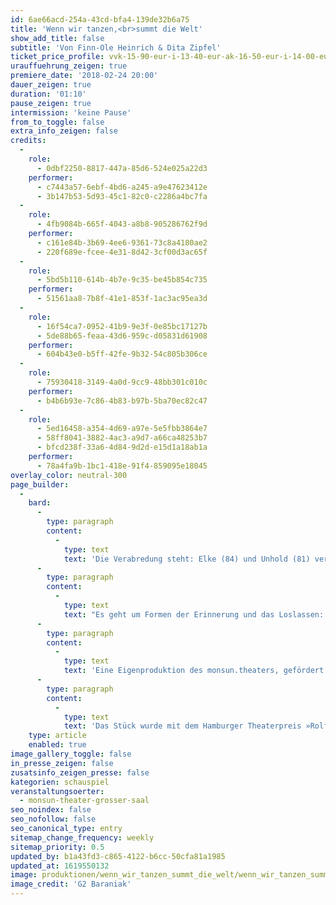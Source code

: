 ```yaml
---
id: 6ae66acd-254a-43cd-bfa4-139de32b6a75
title: 'Wenn wir tanzen,<br>summt die Welt'
show_add_title: false
subtitle: 'Von Finn-Ole Heinrich & Dita Zipfel'
ticket_price_profile: vvk-15-90-eur-i-13-40-eur-ak-16-50-eur-i-14-00-eur
urauffuehrung_zeigen: true
premiere_date: '2018-02-24 20:00'
dauer_zeigen: true
duration: '01:10'
pause_zeigen: true
intermission: 'keine Pause'
from_to_toggle: false
extra_info_zeigen: false
credits:
  -
    role:
      - 0dbf2250-8817-447a-85d6-524e025a22d3
    performer:
      - c7443a57-6ebf-4bd6-a245-a9e47623412e
      - 3b147b53-5d93-45c1-82c0-c2286a4bc7fa
  -
    role:
      - 4fb9084b-665f-4043-a8b8-905286762f9d
    performer:
      - c161e84b-3b69-4ee6-9361-73c8a4180ae2
      - 220f689e-fcee-4e31-8d42-3cf00d3ac65f
  -
    role:
      - 5bd5b110-614b-4b7e-9c35-be45b854c735
    performer:
      - 51561aa8-7b8f-41e1-853f-1ac3ac95ea3d
  -
    role:
      - 16f54ca7-0952-41b9-9e3f-0e85bc17127b
      - 5de88b65-feaa-43d6-959c-d05831d61908
    performer:
      - 604b43e0-b5ff-42fe-9b32-54c805b306ce
  -
    role:
      - 75930418-3149-4a0d-9cc9-48bb301c010c
    performer:
      - b4b6b93e-7c86-4b83-b97b-5ba70ec82c47
  -
    role:
      - 5ed16458-a354-4d69-a97e-5e5fbb3864e7
      - 58ff8041-3882-4ac3-a9d7-a66ca48253b7
      - bfcd238f-33a6-4d84-9d2d-e15d1a18ab1a
    performer:
      - 78a4fa9b-1bc1-418e-91f4-859095e18045
overlay_color: neutral-300
page_builder:
  -
    bard:
      -
        type: paragraph
        content:
          -
            type: text
            text: 'Die Verabredung steht: Elke (84) und Unhold (81) verbringen den Rest des Lebens miteinander. 50 gemeinsame Jahre. Streiten sich glücklich jeden Tag, ringen um die Liebe und darum, ob Reiskörner ins Salz gehören oder nicht. Ob Handtücher nach Farben sortiert werden und man Zwiebeln auf dem Holzbrett schneidet. Jeden Morgen, jeden Tag, sich gemeinsam entscheiden für die eine Wirklichkeit. Das ist die Abmachung. Und wenn es geschafft ist: Leinen los und weg. Doch irgendetwas stimmt nicht…'
      -
        type: paragraph
        content:
          -
            type: text
            text: "Es geht um Formen der Erinnerung und das Loslassen: Viele Menschen horten über Jahrzehnte Dinge in ihrem zu Hause und ab einem bestimmten Punkt verlieren sie ihre Bedeutung und sie werden aussortiert. Mit dem Kofferpacken bei Elke und Unhold verhält es sich ähnlich. Das, was gestern noch unbedingt mit muss (zum Beispiel der mobile Hühnerstall), wird heute in den See des Vergessens gekippt.\_"
      -
        type: paragraph
        content:
          -
            type: text
            text: 'Eine Eigenproduktion des monsun.theaters, gefördert von der Homann Stiftung und der Hamburgischen Kulturstiftung.'
      -
        type: paragraph
        content:
          -
            type: text
            text: 'Das Stück wurde mit dem Hamburger Theaterpreis »Rolf Mares« in der Kategorie »Herausragende Inszenierung« und »Herausragendes Bühnenbild/Ausstattung« 2018 ausgezeichnet.'
    type: article
    enabled: true
image_gallery_toggle: false
in_presse_zeigen: false
zusatsinfo_zeigen_presse: false
kategorien: schauspiel
veranstaltungsoerter:
  - monsun-theater-grosser-saal
seo_noindex: false
seo_nofollow: false
seo_canonical_type: entry
sitemap_change_frequency: weekly
sitemap_priority: 0.5
updated_by: b1a43fd3-c865-4122-b6cc-50cfa81a1985
updated_at: 1619550132
image: produktionen/wenn_wir_tanzen_summt_die_welt/wenn_wir_tanzen_summt_die_welt_48_c_steffen_baraniak.jpg
image_credit: 'G2 Baraniak'
---
```

